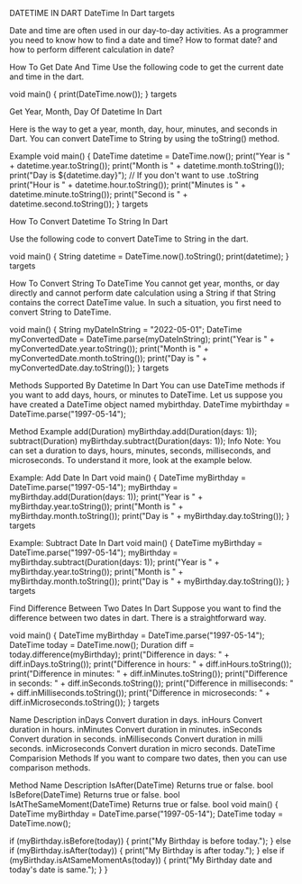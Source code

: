 DATETIME IN DART
DateTime In Dart
targets

Date and time are often used in our day-to-day activities. As a programmer you need to know how to find a date and time? How to format date? and how to perform different calculation in date?

How To Get Date And Time
Use the following code to get the current date and time in the dart.

void main() {
  print(DateTime.now());
}
targets

Get Year, Month, Day Of Datetime In Dart

Here is the way to get a year, month, day, hour, minutes, and seconds in Dart. You can convert DateTime to String by using the toString() method.

Example
void main() {
  DateTime datetime = DateTime.now();
  print("Year is " + datetime.year.toString());
  print("Month is " + datetime.month.toString());
  print("Day is ${datetime.day}"); // If you don't want to use .toString
  print("Hour is " + datetime.hour.toString());
  print("Minutes is " + datetime.minute.toString());
  print("Second is " + datetime.second.toString());
}
targets

How To Convert Datetime To String In Dart

Use the following code to convert DateTime to String in the dart.

void main() {
  String datetime = DateTime.now().toString();
  print(datetime);
}
targets

How To Convert String To DateTime
You cannot get year, months, or day directly and cannot perform date calculation using a String if that String contains the correct DateTime value. In such a situation, you first need to convert String to DateTime.

void main() {
  String myDateInString = "2022-05-01";
  DateTime myConvertedDate = DateTime.parse(myDateInString);
  print("Year is " + myConvertedDate.year.toString());
  print("Month is " + myConvertedDate.month.toString());
  print("Day is " + myConvertedDate.day.toString());
}
targets

Methods Supported By Datetime In Dart
You can use DateTime methods if you want to add days, hours, or minutes to DateTime. Let us suppose you have created a DateTime object named mybirthday. DateTime mybirthday = DateTime.parse("1997-05-14");

Method	Example
add(Duration)	myBirthday.add(Duration(days: 1));
subtract(Duration)	myBirthday.subtract(Duration(days: 1));
 Info
Note: You can set a duration to days, hours, minutes, seconds, milliseconds, and microseconds. To understand it more, look at the example below.

Example: Add Date In Dart
void main() {
  DateTime myBirthday = DateTime.parse("1997-05-14");
  myBirthday = myBirthday.add(Duration(days: 1));
  print("Year is " + myBirthday.year.toString());
  print("Month is " + myBirthday.month.toString());
  print("Day is " + myBirthday.day.toString());
}
targets

Example: Subtract Date In Dart
void main() {
  DateTime myBirthday = DateTime.parse("1997-05-14");
  myBirthday = myBirthday.subtract(Duration(days: 1));
  print("Year is " + myBirthday.year.toString());
  print("Month is " + myBirthday.month.toString());
  print("Day is " + myBirthday.day.toString());
}
targets

Find Difference Between Two Dates In Dart
Suppose you want to find the difference between two dates in dart. There is a straightforward way.

void main() {
  DateTime myBirthday = DateTime.parse("1997-05-14");
  DateTime today = DateTime.now();
  Duration diff = today.difference(myBirthday);
  print("Difference in days: " + diff.inDays.toString());
  print("Difference in hours: " + diff.inHours.toString());
  print("Difference in minutes: " + diff.inMinutes.toString());
  print("Difference in seconds: " + diff.inSeconds.toString());
  print("Difference in milliseconds: " + diff.inMilliseconds.toString());
  print("Difference in microseconds: " + diff.inMicroseconds.toString());
}
targets

Name	Description
inDays	Convert duration in days.
inHours	Convert duration in hours.
inMinutes	Convert duration in minutes.
inSeconds	Convert duration in seconds.
inMilliseconds	Convert duration in milli seconds.
inMicroseconds	Convert duration in micro seconds.
DateTime Comparision Methods
If you want to compare two dates, then you can use comparison methods.

Method Name	Description
IsAfter(DateTime)	Returns true or false. bool
IsBefore(DateTime)	Returns true or false. bool
IsAtTheSameMoment(DateTime)	Returns true or false. bool
void main() {
  DateTime myBirthday = DateTime.parse("1997-05-14");
  DateTime today = DateTime.now();

  if (myBirthday.isBefore(today)) {
    print("My Birthday is before today.");
  } else if (myBirthday.isAfter(today)) {
    print("My Birthday is after today.");
  } else if (myBirthday.isAtSameMomentAs(today)) {
    print("My Birthday date and today's date is same.");
  }
}
